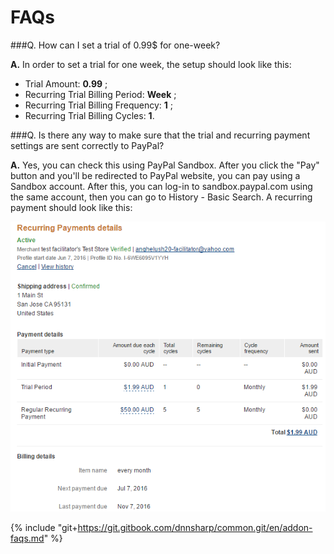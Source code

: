 # FAQs

###Q. How can I set a trial of 0.99$ for one-week?
 
**A.** In order to set a trial for one week, the setup should look like this:
* Trial Amount: **0.99** ;
* Recurring Trial Billing Period: **Week** ;
* Recurring Trial Billing Frequency: **1** ;
* Recurring Trial Billing Cycles: **1**.


###Q. Is there any way to make sure that the trial and recurring payment settings are sent correctly to PayPal?


**A.** Yes, you can check this using PayPal Sandbox. After you click the "Pay" button and you'll be redirected to PayPal website, you can pay using a Sandbox account. After this, you can log-in to sandbox.paypal.com using the same account, then you can go to History - Basic Search. A recurring payment should look like this:

![](payment_paypal.png)



{% include "git+https://git.gitbook.com/dnnsharp/common.git/en/addon-faqs.md" %}

